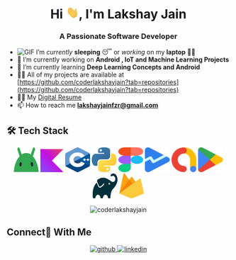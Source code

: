 <h1 align="center">Hi <img src="https://github.com/coderlakshayjain/coderlakshayjain/blob/main/Hi.gif" width="29px">, I'm Lakshay Jain</h1>
<h3 align="center">A Passionate Software Developer</h3>
<!-- <p align="left"> <img src="https://komarev.com/ghpvc/?username=kartiksharmakk&label=Profile%20views&color=53bb1b&style=flat-square" alt="kartiksharmakk" /> </p> -->

- <img alt="GIF" src="https://github.com/TheDudeThatCode/TheDudeThatCode/blob/master/Assets/wave.gif" width="20px" /> I’m *currently* **sleeping** 😴 or *working* on my **laptop** 👨‍💻
-  🔭 I’m currently working on **Android , IoT and Machine Learning Projects**
- 🌱 I’m currently learning **Deep Learning Concepts and Android**
- 👨‍💻 All of my projects are available at [https://github.com/coderlakshayjain?tab=repositories](https://github.com/coderlakshayjain?tab=repositories)
- 👨‍💻 My [Digital Resume](https://drive.google.com/file/d/1eAn15C-Cw46GGD32cdh0sjFs1i67b1QW/view?usp=sharing) 
- 📫 How to reach me **lakshayjainfzr@gmail.com**

##  🛠 Tech Stack

<p align="center">
 <img src="https://github.com/coderlakshayjain/coderlakshayjain/blob/main/android-icon.svg" alt="Android" width="56" height="56"/>  
 <img src="https://github.com/coderlakshayjain/coderlakshayjain/blob/main/kotlin-icon.svg" alt="Kotlin" width="52" height="52"/>
 <img src="https://github.com/coderlakshayjain/coderlakshayjain/blob/main/c-plusplus.svg" alt="cplusplus" width="56" height="56"/>
 <img src="https://github.com/coderlakshayjain/coderlakshayjain/blob/main/python.svg" alt="Python" width="56" height="56"/> 

 <img src="https://github.com/coderlakshayjain/coderlakshayjain/blob/main/figma.svg" alt="Figma" width="56" height="56"/>
 <img src="https://github.com/coderlakshayjain/coderlakshayjain/blob/main/google-play-console-icon.svg" alt="GoooglePlay" width="56" height="56"/>  
 <img src="https://github.com/coderlakshayjain/coderlakshayjain/blob/main/google-admob.svg" alt="AdMob" width="56" height="56"/>
 <img src="https://github.com/coderlakshayjain/coderlakshayjain/blob/main/google-play-icon.svg" alt="playdtore" width="56" height="56"/>
 <img src="https://github.com/coderlakshayjain/coderlakshayjain/blob/main/gradle.svg" alt="gradle" width="56" height="56"/>
 <img src="https://github.com/coderlakshayjain/coderlakshayjain/blob/main/firebase.svg" alt="Firebase" width="56" height="56"/> 
 </p>

<div align="center">
</p>
<p align="center">
  <img src="https://github-readme-stats.vercel.app/api/top-langs?username=coderlakshayjain&show_icons=true&locale=en&layout=compact&hide=purebasic,html,cmake" alt="coderlakshayjain" />
</p>
</div> 

 ## Connect🙌 With Me
<div align="center">
<a href="https://github.com/coderlakshayjain" target="_blank">
<img src=https://img.shields.io/badge/github-%2324292e.svg?&style=for-the-badge&logo=github&logoColor=white alt=github style="margin-bottom: 5px;" />
</a>
<a href="https://www.linkedin.com/in/lakshayjainfzr/" target="_blank">
<img src=https://img.shields.io/badge/linkedin-%231E77B5.svg?&style=for-the-badge&logo=linkedin&logoColor=white alt=linkedin style="margin-bottom: 5px;" />
</a>
</div> 

<!--
-->
